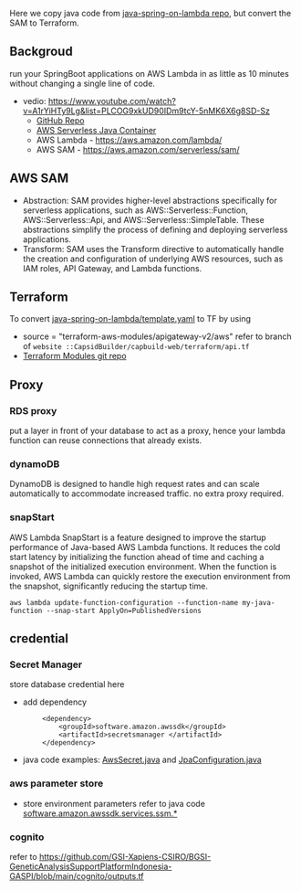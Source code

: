Here we copy java code from [java-spring-on-lambda repo](https://github.com/jeastham1993/java-spring-on-lambda), but convert the SAM to Terraform.

## Backgroud
run your SpringBoot applications on AWS Lambda in as little as 10 minutes without changing a single line of code.
- vedio: https://www.youtube.com/watch?v=A1rYiHTy9Lg&list=PLCOG9xkUD90IDm9tcY-5nMK6X6g8SD-Sz
  - [ GitHub Repo](https://github.com/jeastham1993/java-spring-on-lambda)
  - [AWS Serverless Java Container](https://github.com/aws/serverless-java-container) 
  - AWS Lambda - https://aws.amazon.com/lambda/
  - AWS SAM - https://aws.amazon.com/serverless/sam/

## AWS SAM
- Abstraction: SAM provides higher-level abstractions specifically for serverless applications, such as AWS::Serverless::Function, AWS::Serverless::Api, and AWS::Serverless::SimpleTable. These abstractions simplify the process of defining and deploying serverless applications.
- Transform: SAM uses the Transform directive to automatically handle the creation and configuration of underlying AWS resources, such as IAM roles, API Gateway, and Lambda functions.

## Terraform
To convert [java-spring-on-lambda/template.yaml](https://github.com/jeastham1993/java-spring-on-lambda/blob/main/template.yaml) to TF by using 
- source = "terraform-aws-modules/apigateway-v2/aws" refer to branch of `website ::CapsidBuilder/capbuild-web/terraform/api.tf`
- [Terraform Modules git repo](https://github.com/terraform-aws-modules)

## Proxy
### RDS proxy
put a layer in front of your database to act as a proxy, hence your lambda function can reuse connections that already exists. 

### dynamoDB
DynamoDB is designed to handle high request rates and can scale automatically to accommodate increased traffic. no extra proxy required. 

### snapStart
AWS Lambda SnapStart is a feature designed to improve the startup performance of Java-based AWS Lambda functions. It reduces the cold start latency by initializing the function ahead of time and caching a snapshot of the initialized execution environment. When the function is invoked, AWS Lambda can quickly restore the execution environment from the snapshot, significantly reducing the startup time.

```
aws lambda update-function-configuration --function-name my-java-function --snap-start ApplyOn=PublishedVersions
```

## credential 
### Secret Manager
store database credential here
- add dependency
```
        <dependency>
            <groupId>software.amazon.awssdk</groupId>
            <artifactId>secretsmanager </artifactId>
        </dependency>
```
- java code examples: [AwsSecret.java](https://github.com/jeastham1993/java-spring-on-lambda/blob/main/src/main/java/com/product/api/AwsSecret.java) and [JpaConfiguration.java](https://github.com/jeastham1993/java-spring-on-lambda/blob/main/src/main/java/com/product/api/JpaConfiguration.java)
  
### aws parameter store
- store environment parameters
  refer to java code [software.amazon.awssdk.services.ssm.*](https://github.com/jeastham1993/java-spring-on-lambda/blob/main/src/main/java/com/product/api/ApplicationConfiguration.java)

### cognito 
refer to https://github.com/GSI-Xapiens-CSIRO/BGSI-GeneticAnalysisSupportPlatformIndonesia-GASPI/blob/main/cognito/outputs.tf







